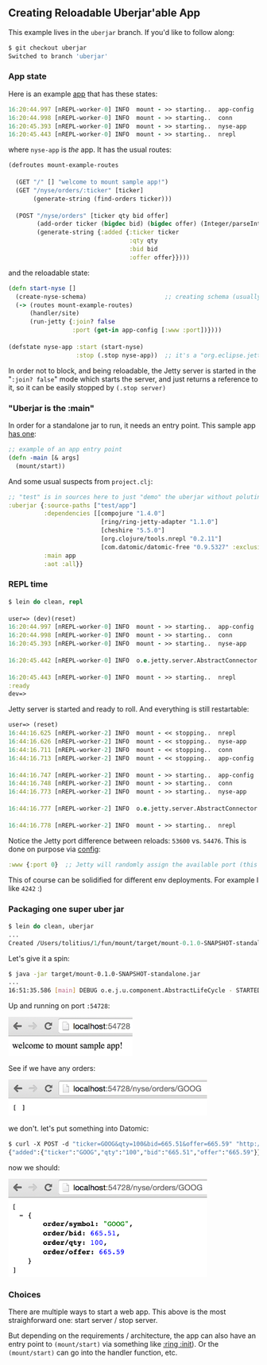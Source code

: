 ## Creating Reloadable Uberjar'able App

This example lives in the `uberjar` branch. If you'd like to follow along:

```bash
$ git checkout uberjar
Switched to branch 'uberjar'
```

### App state

Here is an example [app](https://github.com/tolitius/mount/tree/uberjar/test/app) that has these states:

```clojure
16:20:44.997 [nREPL-worker-0] INFO  mount - >> starting..  app-config
16:20:44.998 [nREPL-worker-0] INFO  mount - >> starting..  conn
16:20:45.393 [nREPL-worker-0] INFO  mount - >> starting..  nyse-app
16:20:45.443 [nREPL-worker-0] INFO  mount - >> starting..  nrepl
```

where `nyse-app` is _the_ app. It has the usual routes:

```clojure
(defroutes mount-example-routes

  (GET "/" [] "welcome to mount sample app!")
  (GET "/nyse/orders/:ticker" [ticker]
       (generate-string (find-orders ticker)))

  (POST "/nyse/orders" [ticker qty bid offer] 
        (add-order ticker (bigdec bid) (bigdec offer) (Integer/parseInt qty))
        (generate-string {:added {:ticker ticker 
                                  :qty qty 
                                  :bid bid 
                                  :offer offer}})))
```

and the reloadable state:

```clojure
(defn start-nyse []
  (create-nyse-schema)                      ;; creating schema (usually done long before the app is started..)
  (-> (routes mount-example-routes)
      (handler/site)
      (run-jetty {:join? false
                  :port (get-in app-config [:www :port])})))

(defstate nyse-app :start (start-nyse)
                   :stop (.stop nyse-app))  ;; it's a "org.eclipse.jetty.server.Server" at this point
```

In order not to block, and being reloadable, the Jetty server is started in the "`:join? false`" mode which starts the server, 
and just returns a reference to it, so it can be easily stopped by `(.stop server)`

### "Uberjar is the :main"

In order for a standalone jar to run, it needs an entry point. This sample app [has one](https://github.com/tolitius/mount/blob/uberjar/test/app/app.clj#L16):

```clojure
;; example of an app entry point
(defn -main [& args]
  (mount/start))
```

And some usual suspects from `project.clj`:

```clojure
;; "test" is in sources here to just "demo" the uberjar without poluting mount "src"
:uberjar {:source-paths ["test/app"]
          :dependencies [[compojure "1.4.0"]
                          [ring/ring-jetty-adapter "1.1.0"]
                          [cheshire "5.5.0"]
                          [org.clojure/tools.nrepl "0.2.11"]
                          [com.datomic/datomic-free "0.9.5327" :exclusions [joda-time]]]
          :main app
          :aot :all}}
```

### REPL time

```clojure
$ lein do clean, repl

user=> (dev)(reset)
16:20:44.997 [nREPL-worker-0] INFO  mount - >> starting..  app-config
16:20:44.998 [nREPL-worker-0] INFO  mount - >> starting..  conn
16:20:45.393 [nREPL-worker-0] INFO  mount - >> starting..  nyse-app

16:20:45.442 [nREPL-worker-0] INFO  o.e.jetty.server.AbstractConnector - Started SelectChannelConnector@0.0.0.0:53600

16:20:45.443 [nREPL-worker-0] INFO  mount - >> starting..  nrepl
:ready
dev=>
```

Jetty server is started and ready to roll. And everything is still restartable:

```clojure
user=> (reset)
16:44:16.625 [nREPL-worker-2] INFO  mount - << stopping..  nrepl
16:44:16.626 [nREPL-worker-2] INFO  mount - << stopping..  nyse-app
16:44:16.711 [nREPL-worker-2] INFO  mount - << stopping..  conn
16:44:16.713 [nREPL-worker-2] INFO  mount - << stopping..  app-config

16:44:16.747 [nREPL-worker-2] INFO  mount - >> starting..  app-config
16:44:16.748 [nREPL-worker-2] INFO  mount - >> starting..  conn
16:44:16.773 [nREPL-worker-2] INFO  mount - >> starting..  nyse-app

16:44:16.777 [nREPL-worker-2] INFO  o.e.jetty.server.AbstractConnector - Started SelectChannelConnector@0.0.0.0:54476

16:44:16.778 [nREPL-worker-2] INFO  mount - >> starting..  nrepl
```

Notice the Jetty port difference between reloads: `53600` vs. `54476`. This is done on purpose via [config](https://github.com/tolitius/mount/blob/uberjar/test/resources/config.edn#L4):

```clojure
:www {:port 0}  ;; Jetty will randomly assign the available port (this is good for dev reloadability)
```

This of course can be solidified for different env deployments. For example I like `4242` :)

### Packaging one super uber jar

```clojure
$ lein do clean, uberjar
...
Created /Users/tolitius/1/fun/mount/target/mount-0.1.0-SNAPSHOT-standalone.jar ;;  your version may vary
```

Let's give it a spin:

```bash
$ java -jar target/mount-0.1.0-SNAPSHOT-standalone.jar
...
16:51:35.586 [main] DEBUG o.e.j.u.component.AbstractLifeCycle - STARTED SelectChannelConnector@0.0.0.0:54728
```

Up and running on port `:54728`:

<img src="img/welcome-uberjar.png" width="250">

See if we have any orders:

<img src="img/get-uberjar.png" width="400">

we don't. let's put something into Datomic:

```clojure
$ curl -X POST -d "ticker=GOOG&qty=100&bid=665.51&offer=665.59" "http://localhost:54728/nyse/orders"
{"added":{"ticker":"GOOG","qty":"100","bid":"665.51","offer":"665.59"}}
```

now we should:

<img src="img/post-uberjar.png" width="400">

### Choices

There are multiple ways to start a web app. This above is the most straighforward one: start server / stop server.

But depending on the requirements / architecture, the app can also have an entry point to `(mount/start)` 
via something like [:ring :init](https://github.com/weavejester/lein-ring#general-options)). Or the `(mount/start)` 
can go into the handler function, etc.
